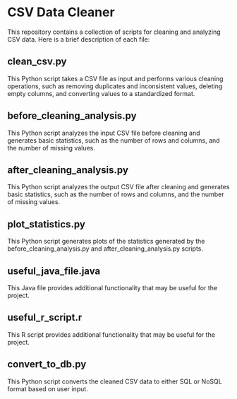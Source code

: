 # CSV Data Cleaner

This repository contains a collection of scripts for cleaning and analyzing CSV data. Here is a brief description of each file:

## clean_csv.py

This Python script takes a CSV file as input and performs various cleaning operations, such as removing duplicates and inconsistent values, deleting empty columns, and converting values to a standardized format.

## before_cleaning_analysis.py

This Python script analyzes the input CSV file before cleaning and generates basic statistics, such as the number of rows and columns, and the number of missing values.

## after_cleaning_analysis.py

This Python script analyzes the output CSV file after cleaning and generates basic statistics, such as the number of rows and columns, and the number of missing values.

## plot_statistics.py

This Python script generates plots of the statistics generated by the before_cleaning_analysis.py and after_cleaning_analysis.py scripts.

## useful_java_file.java

This Java file provides additional functionality that may be useful for the project.

## useful_r_script.r

This R script provides additional functionality that may be useful for the project.

## convert_to_db.py

This Python script converts the cleaned CSV data to either SQL or NoSQL format based on user input.

